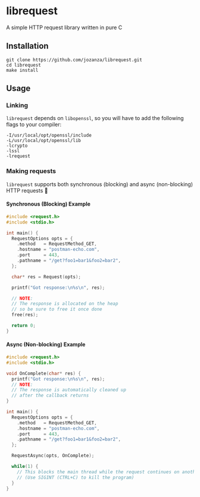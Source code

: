 # librequest

A simple HTTP request library written in pure C

## Installation

```
git clone https://github.com/jozanza/librequest.git
cd librequest
make install
```

## Usage

### Linking

`librequest` depends on `libopenssl`, so you will have to add the following flags to your compiler:

```
-I/usr/local/opt/openssl/include
-L/usr/local/opt/openssl/lib
-lcrypto
-lssl
-lrequest
```

### Making requests

`librequest` supports both synchronous (blocking) and async (non-blocking) HTTP requests 🎉

#### Synchronous (Blocking) Example

```c
#include <request.h>
#include <stdio.h>

int main() {
  RequestOptions opts = {
    .method   = RequestMethod_GET,
    .hostname = "postman-echo.com",
    .port     = 443,
    .pathname = "/get?foo1=bar1&foo2=bar2",
  };

  char* res = Request(opts);

  printf("Got response:\n%s\n", res);

  // NOTE:
  // The response is allocated on the heap
  // so be sure to free it once done
  free(res);

  return 0;
}
```

#### Async (Non-blocking) Example

```c
#include <request.h>
#include <stdio.h>

void OnComplete(char* res) {
  printf("Got response:\n%s\n", res);
  // NOTE:
  // The response is automatically cleaned up
  // after the callback returns
}

int main() {
  RequestOptions opts = {
    .method   = RequestMethod_GET,
    .hostname = "postman-echo.com",
    .port     = 443,
    .pathname = "/get?foo1=bar1&foo2=bar2",
  };

  RequestAsync(opts, OnComplete);

  while(1) {
    // This blocks the main thread while the request continues on another thread
    // (Use SIGINT (CTRL+C) to kill the program)
  }
}
```
